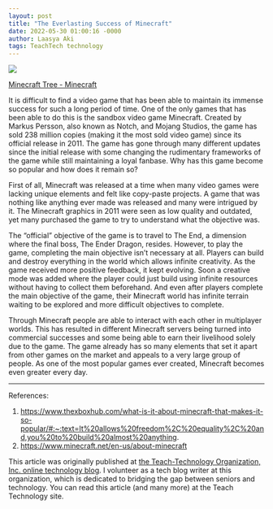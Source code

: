 ```yaml
---
layout: post
title: "The Everlasting Success of Minecraft"
date: 2022-05-30 01:00:16 -0000
author: Laasya Aki
tags: TeachTech technology
---
```

![](https://img1.wsimg.com/isteam/ip/256c2eac-6fce-4fa6-8cc2-cb0858d3cc58/pmp-minecraft-howitworks-beresourceful.png/:/cr=t:0%25,l:0%25,w:100%25,h:100%25/rs=w:1280)

[Minecraft Tree - Minecraft](https://www.minecraft.net/en-us/about-minecraft)

It is difficult to find a video game that has been able to maintain its immense success for such a long period of time. One of the only games that has been able to do this is the sandbox video game Minecraft. Created by Markus Persson, also known as Notch, and Mojang Studios, the game has sold 238 million copies (making it the most sold video game) since its official release in 2011. The game has gone through many different updates since the initial release with some changing the rudimentary frameworks of the game while still maintaining a loyal fanbase. Why has this game become so popular and how does it remain so?

First of all, Minecraft was released at a time when many video games were lacking unique elements and felt like copy-paste projects. A game that was nothing like anything ever made was released and many were intrigued by it. The Minecraft graphics in 2011 were seen as low quality and outdated, yet many purchased the game to try to understand what the objective was. 

The “official” objective of the game is to travel to The End, a dimension where the final boss, The Ender Dragon, resides. However, to play the game, completing the main objective isn’t necessary at all. Players can build and destroy everything in the world which allows infinite creativity. As the game received more positive feedback, it kept evolving. Soon a creative mode was added where the player could just build using infinite resources without having to collect them beforehand. And even after players complete the main objective of the game, their Minecraft world has infinite terrain waiting to be explored and more difficult objectives to complete. 

Through Minecraft people are able to interact with each other in multiplayer worlds. This has resulted in different Minecraft servers being turned into commercial successes and some being able to earn their livelihood solely due to the game. The game already has so many elements that set it apart from other games on the market and appeals to a very large group of people. As one of the most popular games ever created, Minecraft becomes even greater every day.

------------------



References:
1. https://www.thexboxhub.com/what-is-it-about-minecraft-that-makes-it-so-popular/#:~:text=It%20allows%20freedom%2C%20equality%2C%20and,you%20to%20build%20almost%20anything.
2. https://www.minecraft.net/en-us/about-minecraft

This article was originally published at [the Teach-Technology Organization, Inc. online technology blog](https://teach-technology.org/blog). I volunteer as a tech blog writer at this organization, which is dedicated to bridging the gap between seniors and technology. You can read this article (and many more) at the Teach Technology site. 
